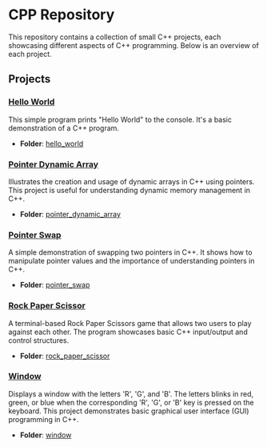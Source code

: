 # CPP Repository

This repository contains a collection of small C++ projects, each showcasing different aspects of C++ programming. Below is an overview of each project.

## Projects

### [Hello World](https://github.com/kimnordin/cpp_projects/tree/master/hello_world)
This simple program prints "Hello World" to the console. It's a basic demonstration of a C++ program.

- **Folder**: [hello_world](https://github.com/kimnordin/cpp_projects/tree/master/hello_world)

### [Pointer Dynamic Array](https://github.com/kimnordin/cpp_projects/tree/master/pointer_dynamic_array)
Illustrates the creation and usage of dynamic arrays in C++ using pointers. This project is useful for understanding dynamic memory management in C++.

- **Folder**: [pointer_dynamic_array](https://github.com/kimnordin/cpp_projects/tree/master/pointer_dynamic_array)

### [Pointer Swap](https://github.com/kimnordin/cpp_projects/tree/master/pointer_swap)
A simple demonstration of swapping two pointers in C++. It shows how to manipulate pointer values and the importance of understanding pointers in C++.

- **Folder**: [pointer_swap](https://github.com/kimnordin/cpp_projects/tree/master/pointer_swap)

### [Rock Paper Scissor](https://github.com/kimnordin/cpp_projects/tree/master/rock_paper_scissor)
A terminal-based Rock Paper Scissors game that allows two users to play against each other. The program showcases basic C++ input/output and control structures.

- **Folder**: [rock_paper_scissor](https://github.com/kimnordin/cpp_projects/tree/master/rock_paper_scissor)

### [Window](https://github.com/kimnordin/cpp_projects/tree/master/window)
Displays a window with the letters 'R', 'G', and 'B'. The letters blinks in red, green, or blue when the corresponding 'R', 'G', or 'B' key is pressed on the keyboard. This project demonstrates basic graphical user interface (GUI) programming in C++.

- **Folder**: [window](https://github.com/kimnordin/cpp_projects/tree/master/window)
